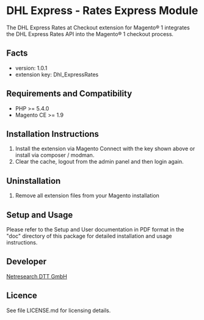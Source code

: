 # DHL Express - Rates Express Module

The DHL Express Rates at Checkout extension for Magento® 1 integrates the DHL Express Rates API into the Magento® 1 checkout process.

## Facts

- version: 1.0.1
- extension key: Dhl_ExpressRates

## Requirements and Compatibility

- PHP >= 5.4.0
- Magento CE >= 1.9

## Installation Instructions

1. Install the extension via Magento Connect with the key shown above or install
   via composer / modman.
2. Clear the cache, logout from the admin panel and then login again.

## Uninstallation

1. Remove all extension files from your Magento installation

## Setup and Usage

Please refer to the Setup and User documentation in PDF format in the "doc" directory of this package for detailed installation and usage instructions.

## Developer

[Netresearch DTT GmbH](https://www.netresearch.de/)

## Licence

See file LICENSE.md for licensing details.
